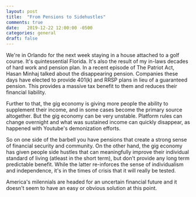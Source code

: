 ```yaml
---
layout: post
title:  "From Pensions to Sidehustles"
comments: true
date:   2019-12-22 12:00:00 -0500
categories: general
draft: false
---
```


We're in Orlando for the next week staying in a house attached to a golf course. It's quintessential Florida. It's also the result of my in-laws decades of hard work and pension plan. In a recent episode of The Patriot Act, Hasan Minhaj talked about the disappearing pension. Companies these days have elected to provide 401(k) and RRSP plans in lieu of a guaranteed pension. This provides a massive tax benefit to them and reduces their financial liability. 

Further to that, the gig economy is giving more people the ability to supplement their income, and in some cases become the primary source altogether. But the gig economy can be very unstable. Platform rules can change overnight and what was sustained income can quickly disappear, as happened with Youtube's demonization efforts. 

So on one side of the barbell you have pensions that create a strong sense of financial security and community. On the other hand, the gig economy has given people side hustles that can meaningfully improve their individual standard of living (atleast in the short term), but don't provide any long term predictable benefit. While the latter re-inforces the sense of individualism and independence, it's in the times of crisis that it will really be tested. 

America's milennials are headed for an uncertain financial future and it doesn't seem to have an easy or obvious solution at this point. 